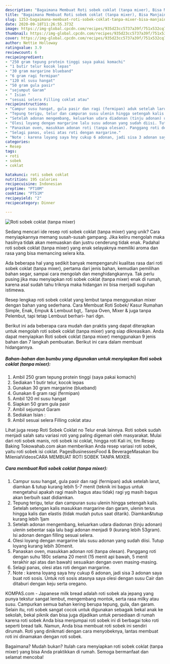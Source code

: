 ```yaml
---
description: "Bagaimana Membuat Roti sobek coklat (tanpa mixer), Bisa Manjain Lidah"
title: "Bagaimana Membuat Roti sobek coklat (tanpa mixer), Bisa Manjain Lidah"
slug: 1253-bagaimana-membuat-roti-sobek-coklat-tanpa-mixer-bisa-manjain-lidah
date: 2020-09-18T11:26:55.373Z
image: https://img-global.cpcdn.com/recipes/935d23cc5737a39f/751x532cq70/roti-sobek-coklat-tanpa-mixer-foto-resep-utama.jpg
thumbnail: https://img-global.cpcdn.com/recipes/935d23cc5737a39f/751x532cq70/roti-sobek-coklat-tanpa-mixer-foto-resep-utama.jpg
cover: https://img-global.cpcdn.com/recipes/935d23cc5737a39f/751x532cq70/roti-sobek-coklat-tanpa-mixer-foto-resep-utama.jpg
author: Nettie Holloway
ratingvalue: 3.9
reviewcount: 6
recipeingredient:
- "250 gram tepung protein tinggi saya pakai komachi"
- "1 butir telur kocok lepas"
- "30 gram margarine blueband"
- "6 gram ragi fermipan"
- "120 ml susu hangat"
- "50 gram gula pasir"
- "sejumput Garam"
- " Isian "
- "sesuai selera Filling coklat atau"
recipeinstructions:
- "Campur susu hangat, gula pasir dan ragi (fermipan) aduk setelah larut, diamkan &amp; tutup kurang lebih 5-7 menit (teknik ini bagus untuk mengetahui apakah ragi masih bagus atau tidak) ragi yg masih bagus akan berbuih saat didiamkan."
- "Tepung terigu, telur dan campuran susu ulenin hingga setengah kalis. Setelah setengan kalis masukkan margarine dan garam, ulenin terus hingga kalis dan elastis (tidak mudah putus saat ditarik). Diamkan&amp;tutup kurang lebih 1jam"
- "Setelah adonan mengembang, keluarkan udara diadonan (tinju adonan) ulenin sebentar saja lalu bagi adonan menjadi 9 (kurang lebih 53gram). Isi adonan dengan filling sesuai selera."
- "Olesi loyang dengan margarine lalu susu adonan yang sudah diisi. Tutup loyang kurang lebih 30menit."
- "Panaskan oven, masukkan adonan roti (tanpa olesan). Panggang roti dengan suhu 180c selama 20 menit (15 menit api bawah, 5 menit terakhir api atas dan bawah) sesuaikan dengan oven masing-masing."
- "Selagi panas, olesi atas roti dengan margarine."
- "Note : karena loyang saya hny cukup 6 adonan, jadi sisa 3 adonan saya buat roti sosis. Untuk roti sosis atasnya saya olesi dengan susu Cair dan ditaburi dengan keju serta oregano."
categories:
- Resep
tags:
- roti
- sobek
- coklat

katakunci: roti sobek coklat 
nutrition: 195 calories
recipecuisine: Indonesian
preptime: "PT10M"
cooktime: "PT51M"
recipeyield: "2"
recipecategory: Dinner

---
```



![Roti sobek coklat (tanpa mixer)](https://img-global.cpcdn.com/recipes/935d23cc5737a39f/751x532cq70/roti-sobek-coklat-tanpa-mixer-foto-resep-utama.jpg)

Sedang mencari ide resep roti sobek coklat (tanpa mixer) yang unik? Cara menyiapkannya memang susah-susah gampang. Jika keliru mengolah maka hasilnya tidak akan memuaskan dan justru cenderung tidak enak. Padahal roti sobek coklat (tanpa mixer) yang enak selayaknya memiliki aroma dan rasa yang bisa memancing selera kita.

Ada beberapa hal yang sedikit banyak mempengaruhi kualitas rasa dari roti sobek coklat (tanpa mixer), pertama dari jenis bahan, kemudian pemilihan bahan segar, sampai cara mengolah dan menghidangkannya. Tak perlu pusing jika mau menyiapkan roti sobek coklat (tanpa mixer) enak di rumah, karena asal sudah tahu triknya maka hidangan ini bisa menjadi suguhan istimewa.

Resep lengkap roti sobek coklat yang lembut tanpa menggunakan mixer dengan bahan yang sederhana. Cara Membuat Roti Sobek/ Kasur Rumahan Simple, Enak, Empuk &amp; Lembuut bgt,. Tanpa Oven, Mixer &amp; juga tanpa Pelembut, tapi tetap Lembuut berhari- hari dgn.


Berikut ini ada beberapa cara mudah dan praktis yang dapat diterapkan untuk mengolah roti sobek coklat (tanpa mixer) yang siap dikreasikan. Anda dapat menyiapkan Roti sobek coklat (tanpa mixer) menggunakan 9 jenis bahan dan 7 langkah pembuatan. Berikut ini cara dalam membuat hidangannya.

<!--inarticleads1-->

##### Bahan-bahan dan bumbu yang digunakan untuk menyiapkan Roti sobek coklat (tanpa mixer):

1. Ambil 250 gram tepung protein tinggi (saya pakai komachi)
1. Sediakan 1 butir telur, kocok lepas
1. Gunakan 30 gram margarine (blueband)
1. Gunakan 6 gram ragi (fermipan)
1. Ambil 120 ml susu hangat
1. Siapkan 50 gram gula pasir
1. Ambil sejumput Garam
1. Sediakan  Isian :
1. Ambil sesuai selera Filling coklat atau


Lihat juga resep Roti Sobek Coklat no Telur enak lainnya. Roti sobek sudah menjadi salah satu variasi roti yang paling digemari oleh masyarakat. Mulai dari roti sobek manis, roti sobek isi coklat, hingga roti Kali ini, tim Resep Baking Tokowahab.com akan memberikan Anda resep variasi roti sobek, yaitu roti sobek isi coklat. PagesBusinessesFood &amp; BeverageMasakan Ibu MilenialVideosCARA MEMBUAT ROTI SOBEK TANPA MIXER. 

<!--inarticleads2-->

##### Cara membuat Roti sobek coklat (tanpa mixer):

1. Campur susu hangat, gula pasir dan ragi (fermipan) aduk setelah larut, diamkan &amp; tutup kurang lebih 5-7 menit (teknik ini bagus untuk mengetahui apakah ragi masih bagus atau tidak) ragi yg masih bagus akan berbuih saat didiamkan.
1. Tepung terigu, telur dan campuran susu ulenin hingga setengah kalis. Setelah setengan kalis masukkan margarine dan garam, ulenin terus hingga kalis dan elastis (tidak mudah putus saat ditarik). Diamkan&amp;tutup kurang lebih 1jam
1. Setelah adonan mengembang, keluarkan udara diadonan (tinju adonan) ulenin sebentar saja lalu bagi adonan menjadi 9 (kurang lebih 53gram). Isi adonan dengan filling sesuai selera.
1. Olesi loyang dengan margarine lalu susu adonan yang sudah diisi. Tutup loyang kurang lebih 30menit.
1. Panaskan oven, masukkan adonan roti (tanpa olesan). Panggang roti dengan suhu 180c selama 20 menit (15 menit api bawah, 5 menit terakhir api atas dan bawah) sesuaikan dengan oven masing-masing.
1. Selagi panas, olesi atas roti dengan margarine.
1. Note : karena loyang saya hny cukup 6 adonan, jadi sisa 3 adonan saya buat roti sosis. Untuk roti sosis atasnya saya olesi dengan susu Cair dan ditaburi dengan keju serta oregano.


KOMPAS.com - Japanese milk bread adalah roti sobek ala jepang yang punya tekstur sangat lembut, mengembang montok, serta rasa milky atau susu. Campurkan semua bahan kering berupa tepung, gula, dan garam. Selain itu, roti sobek sangat cocok untuk digunakan sebagaik bekal anak ke sekolah, bekal piknik dan bisa juga dijadikan untuk persediaan di rumah karena roti sobek Anda bisa menjumpai roti sobek ini di berbagai toko roti seperti bread talk. Namun, Anda bisa membuat roti sobek ini sendiri dirumah. Roti yang dinikmati dengan cara menyobeknya, lantas membuat roti ini dinamakan dengan roti sobek. 

Bagaimana? Mudah bukan? Itulah cara menyiapkan roti sobek coklat (tanpa mixer) yang bisa Anda praktikkan di rumah. Semoga bermanfaat dan selamat mencoba!
